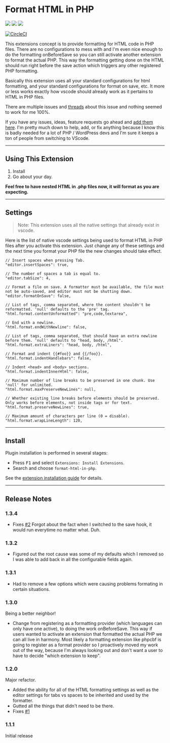 # Format HTML in PHP

[![](https://vsmarketplacebadge.apphb.com/version-short/rifi2k.format-html-in-php.svg)](https://marketplace.visualstudio.com/items?itemName=rifi2k.format-html-in-php)
[![](https://vsmarketplacebadge.apphb.com/installs-short/rifi2k.format-html-in-php.svg)](https://marketplace.visualstudio.com/items?itemName=rifi2k.format-html-in-php)
[![](https://vsmarketplacebadge.apphb.com/rating-short/rifi2k.format-html-in-php.svg)](https://marketplace.visualstudio.com/items?itemName=rifi2k.format-html-in-php)

[![CircleCI](https://circleci.com/gh/RiFi2k/format-html-in-php/tree/master.svg?style=svg)](https://circleci.com/gh/RiFi2k/format-html-in-php/tree/master)

This extensions concept is to provide formatting for HTML code in PHP files. There are no configurations to mess with and I'm even nice enough to do the formatting onBeforeSave so you can still activate another extension to format the actual PHP. This way the formatting getting done on the HTML should run right before the save action which triggers any other registered PHP formatting.

Basically this extension uses all your standard configurations for html formatting, and your standard configurations for format on save, etc. It more or less works exactly how vscode should already work as it pertains to HTML in PHP files.

There are multiple issues and [threads](https://stackoverflow.com/questions/41330707/how-to-format-php-files-with-html-markup-in-visual-studio-code) about this issue and nothing seemed to work for me 100%.

If you have any issues, ideas, feature requests go ahead and [add them here](https://github.com/RiFi2k/format-html-in-php/issues). I'm pretty much down to help, add, or fix anything because I know this is badly needed for a lot of PHP / WordPress devs and I'm sure it keeps a ton of people from switching to VScode.

---

## Using This Extension

1. Install
2. Go about your day.

**Feel free to have nested HTML in .php files now, it will format as you are expecting.**

---

## Settings

> Note: This extension uses all the native settings that already exist in vscode.

Here is the list of native vscode settings being used to format HTML in PHP files after you activate this extension. Just change any of these settings and the next time you format your PHP file the new changes should take effect.

```
// Insert spaces when pressing Tab.
"editor.insertSpaces": true,

// The number of spaces a tab is equal to.
"editor.tabSize": 4,

// Format a file on save. A formatter must be available, the file must not be auto-saved, and editor must not be shutting down.
"editor.formatOnSave": false,

// List of tags, comma separated, where the content shouldn't be reformatted. 'null' defaults to the 'pre' tag.
"html.format.contentUnformatted": "pre,code,textarea",

// End with a newline.
"html.format.endWithNewline": false,

// List of tags, comma separated, that should have an extra newline before them. 'null' defaults to "head, body, /html".
"html.format.extraLiners": "head, body, /html",

// Format and indent {{#foo}} and {{/foo}}.
"html.format.indentHandlebars": false,

// Indent <head> and <body> sections.
"html.format.indentInnerHtml": false,

// Maximum number of line breaks to be preserved in one chunk. Use 'null' for unlimited.
"html.format.maxPreserveNewLines": null,

// Whether existing line breaks before elements should be preserved. Only works before elements, not inside tags or for text.
"html.format.preserveNewLines": true,

// Maximum amount of characters per line (0 = disable).
"html.format.wrapLineLength": 120,
```

---

## Install

Plugin installation is performed in several stages:

* Press <kbd>F1</kbd> and select `Extensions: Install Extensions`.
* Search and choose `format-html-in-php`.

See the [extension installation guide](https://code.visualstudio.com/docs/editor/extension-gallery) for details.

---

## Release Notes

### 1.3.4

* Fixes [#2](https://github.com/RiFi2k/format-html-in-php/issues/2) Forgot about the fact when I switched to the save hook, it would run everytime no matter what. Duh.

### 1.3.2

* Figured out the root cause was some of my defaults which I removed so I was able to add back in all the configurable fields again.

### 1.3.1

* Had to remove a few options which were causing problems formating in certain situations.

### 1.3.0

Being a better neighbor!
* Change from registering as a formatting provider (which languages can only have one active), to doing the work onBeforeSave. This way if users wanted to activate an extension that formatted the actual PHP we can all live in harmony. Most likely a formatting extension like phpcbf is going to register as a format provider so I proactively moved my work out of the way, because I'm always looking out and don't want a user to have to decide "which extension to keep".

### 1.2.0

Major refactor.
* Added the ability for all of the HTML formatting settings as well as the editor settings for tabs vs spaces to be inherited and used by the formatter.
* Gutted all the things that didn't need to be there.
* Fixes [#1](https://github.com/RiFi2k/format-html-in-php/issues/1)

### 1.1.1

Initial release
